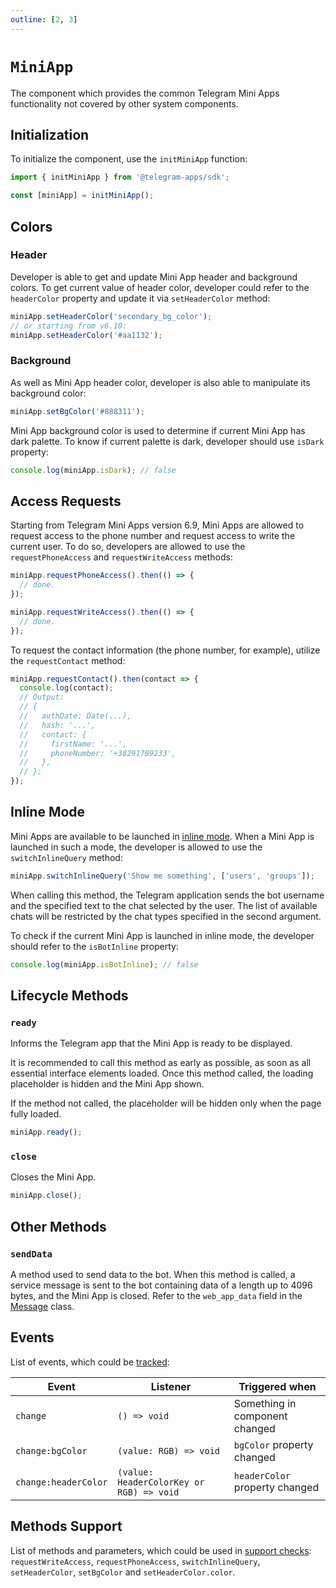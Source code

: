 ```yaml
---
outline: [2, 3]
---
```


# `MiniApp`

The component which provides the common Telegram Mini Apps functionality not covered by other system
components.

## Initialization

To initialize the component, use the `initMiniApp` function:

```typescript
import { initMiniApp } from '@telegram-apps/sdk';

const [miniApp] = initMiniApp();  
```

## Colors

### Header

Developer is able to get and update Mini App header and background colors. To get current value
of header color, developer could refer to the `headerColor` property and update it via
`setHeaderColor` method:

```typescript
miniApp.setHeaderColor('secondary_bg_color');
// or starting from v6.10:
miniApp.setHeaderColor('#aa1132');
```

### Background

As well as Mini App header color, developer is also able to manipulate its background color:

```typescript
miniApp.setBgColor('#888311');
```

Mini App background color is used to determine if current Mini App has dark palette. To know
if current palette is dark, developer should use `isDark` property:

```typescript
console.log(miniApp.isDark); // false
```

## Access Requests

Starting from Telegram Mini Apps version 6.9, Mini Apps are allowed to request access to the phone
number and request access to write the current user. To do so, developers are allowed to use
the `requestPhoneAccess` and `requestWriteAccess` methods:

```typescript
miniApp.requestPhoneAccess().then(() => {
  // done.
});

miniApp.requestWriteAccess().then(() => {
  // done.
});
```

To request the contact information (the phone number, for example), utilize the `requestContact`
method:

```typescript
miniApp.requestContact().then(contact => {
  console.log(contact);
  // Output:
  // {
  //   authDate: Date(...),
  //   hash: '...',
  //   contact: {
  //     firstName: '...',
  //     phoneNumber: '+38291789233',
  //   },
  // };
});
```

## Inline Mode

Mini Apps are available to be launched in [inline mode](https://core.telegram.org/bots/inline). When
a Mini App is launched in such a mode, the developer is allowed to use the `switchInlineQuery`
method:

```typescript
miniApp.switchInlineQuery('Show me something', ['users', 'groups']);
```

When calling this method, the Telegram application sends the bot username and the specified text to
the chat selected by the user. The list of available chats will be restricted by the chat types
specified in the second argument.

To check if the current Mini App is launched in inline mode, the developer should refer to
the `isBotInline` property:

```typescript
console.log(miniApp.isBotInline); // false
```

## Lifecycle Methods

### `ready`

Informs the Telegram app that the Mini App is ready to be displayed.

It is recommended to call this method as early as possible, as soon as all essential interface
elements loaded. Once this method called, the loading placeholder is hidden and the Mini App shown.

If the method not called, the placeholder will be hidden only when the page fully loaded.

```typescript
miniApp.ready();
```

### `close`

Closes the Mini App.

```typescript
miniApp.close();
```

## Other Methods

### `sendData`

A method used to send data to the bot. When this method is called, a service message is sent to the
bot containing data of a length up to 4096 bytes, and the Mini App is closed. Refer to
the `web_app_data` field in the [Message](https://core.telegram.org/bots/api#message) class.

## Events

List of events, which could be [tracked](../components#events):

| Event                | Listener                                 | Triggered when                 |
|----------------------|------------------------------------------|--------------------------------|
| `change`             | `() => void`                             | Something in component changed |
| `change:bgColor`     | `(value: RGB) => void`                   | `bgColor` property changed     |
| `change:headerColor` | `(value: HeaderColorKey or RGB) => void` | `headerColor` property changed |

## Methods Support

List of methods and parameters, which could be used
in [support checks](../components#methods-support): `requestWriteAccess`, `requestPhoneAccess`, 
`switchInlineQuery`, `setHeaderColor`, `setBgColor` and `setHeaderColor.color`.
